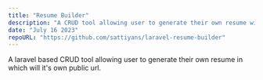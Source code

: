 ```yaml
---
title: "Resume Builder"
description: "A CRUD tool allowing user to generate their own resume with own public url."
date: "July 16 2023"
repoURL: "https://github.com/sattiyans/laravel-resume-builder"
---
```


A laravel based CRUD tool allowing user to generate their own resume in which will it's own public url.